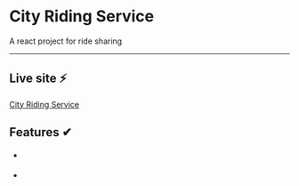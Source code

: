 # City Riding Service 

A react project for ride sharing

---
## Live site ⚡

[City Riding Service](https://city-riding-service.web.app/)

## Features ✔

- #### 


- #### 


##
